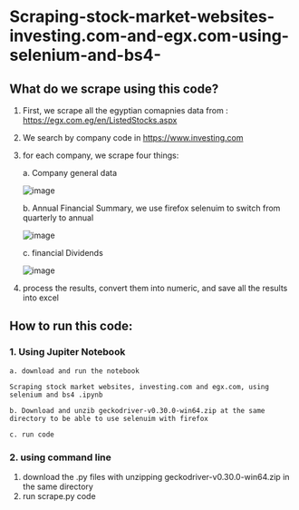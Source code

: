 # Scraping-stock-market-websites-investing.com-and-egx.com-using-selenium-and-bs4-

## What do we scrape using this code?

1. First, we scrape all the egyptian comapnies data from : https://egx.com.eg/en/ListedStocks.aspx
2. We search by company code in https://www.investing.com
3. for each company, we scrape four things:
 
      a. Company general data
      
      ![image](https://user-images.githubusercontent.com/47758339/158309128-ac478174-696c-4752-986b-f8e0dae3d3e6.png)

      b. Annual Financial Summary, we use firefox selenuim to switch from quarterly to annual
      
      ![image](https://user-images.githubusercontent.com/47758339/158309013-9a4d1ac3-e718-48bc-9451-639818f18877.png)

      c. financial Dividends
      
      ![image](https://user-images.githubusercontent.com/47758339/158308812-bef2de85-73d5-47e2-ab41-d00582f34912.png)


4. process the results, convert them into numeric, and save all the results into excel



## How to run this code:

### 1. Using Jupiter Notebook

    a. download and run the notebook
    
    Scraping stock market websites, investing.com and egx.com, using selenium and bs4 .ipynb
    
    b. Download and unzib geckodriver-v0.30.0-win64.zip at the same directory to be able to use selenuim with firefox
    
    c. run code
    


### 2. using command line


  1. download the .py files with unzipping geckodriver-v0.30.0-win64.zip in the same directory
  2. run scrape.py code


